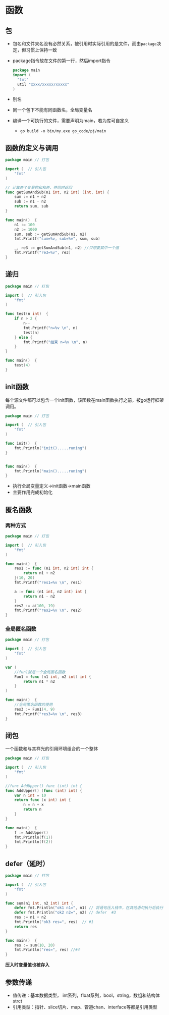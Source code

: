 # 函数

## 包

* 包名和文件夹名没有必然关系，被引用时实际引用的是文件，而由`package`决定，但习惯上保持一致

* package指令放在文件的第一行，然后import指令

  `````go
  package main
  import (
  	"fmt"
  	util "xxxx/xxxxx/xxxxx"
  )
  `````

* 别名

* 同一个包下不能有同函数名，全局变量名

* 编译一个可执行的文件，需要声明为main，若为库可自定义

  * `go build -o bin/my.exe go_code/pj/main`


## 函数的定义与调用

`````go
package main // 打包

import (  // 引入包
	"fmt"
)

// 计算两个变量的和和差，并同时返回
func getSumAndSub(n1 int, n2 int) (int, int) {
	sum := n1 + n2
	sub := n1 - n2
	return sum, sub
}

func main()  {
	n1 := 100
	n2 := 1000
	sum, sub := getSumAndSub(n1, n2)
	fmt.Printf("sum=%v, sub=%v", sum, sub)

	_, re3 := getSumAndSub(n1, n2) //只想要其中一个值
	fmt.Printf("re3=%v", re3)
}
`````

## 递归

````go
package main // 打包

import (  // 引入包
	"fmt"
)

func test(n int)  {
	if n > 2 {
		n--
		fmt.Printf("n=%v \n", n)
		test(n)
	} else {
		fmt.Printf("结束 n=%v \n", n)
	}
}

func main()  {
	test(4)
}
````

## init函数

每个源文件都可以包含一个init函数，该函数在main函数执行之前，被go运行框架调用。

``````go
package main // 打包

import (  // 引入包
	"fmt"
)

func init()  {
	fmt.Println("init().....runing") 
}


func main()  {
	fmt.Println("main().....runing")
}
``````

* 执行全局变量定义->init函数->main函数
* 主要作用完成初始化

## 匿名函数

### 两种方式

`````go
package main // 打包

import (  // 引入包
	"fmt"
)

func main()  {
	res1 := func (n1 int, n2 int) int {
		return n1 + n2
	}(10, 20)
	fmt.Printf("res1=%v \n", res1)

	a := func (n1 int, n2 int) int {
		return n1 - n2
	}
	res2 := a(100, 19)
	fmt.Printf("res2=%v \n", res2)
}
`````

### 全局匿名函数

````go
package main // 打包

import (  // 引入包
	"fmt"
)

var (
	//fun1就是一个全局匿名函数
	Fun1 = func (n1 int, n2 int) int {
		return n1 * n2
	}
)

func main()  {
	//全局匿名函数的使用
	res3 := Fun1(4, 9)
	fmt.Printf("res3=%v \n", res3)
}
````

## 闭包

一个函数和与其祥光的引用环境组合的一个整体

````go
package main // 打包

import (  // 引入包
	"fmt"
)

//func AddUpper() func (int) int {
func AddUpper() (func (int) int) {
	var n int = 10
	return func (x int) int {
		n = n + x
		return n
	}
}

func main()  {
	f := AddUpper()
	fmt.Println(f(1))
	fmt.Println(f(2))
}
````

## defer（延时）

`````go
package main // 打包

import (  // 引入包
	"fmt"
)

func sum(n1 int, n2 int) int {
	defer fmt.Println("ok1 n1=", n1) // 将语句压入栈中，在其他语句执行后执行  #2
	defer fmt.Println("ok2 n2=", n2) // defer  #3
	res := n1 + n2
	fmt.Println("ok3 res=", res)  // #1
	return res
}

func main()  {
	res := sum(10, 20)
	fmt.Println("res=", res) //#4
}
`````

**压入时变量值也被存入**

## 参数传递

* 值传递：基本数据类型， int系列，float系列，bool，string，数组和结构体strct
* 引用类型：指针、slice切片、map、管道chan、interface等都是引用类型



















